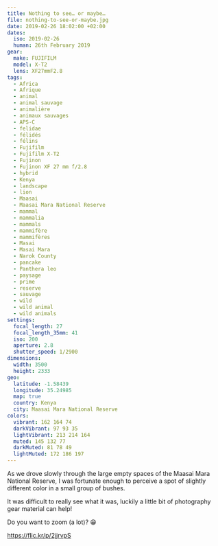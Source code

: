 ```yaml
---
title: Nothing to see… or maybe…
file: nothing-to-see-or-maybe.jpg
date: 2019-02-26 18:02:00 +02:00
dates:
  iso: 2019-02-26
  human: 26th February 2019
gear:
  make: FUJIFILM
  model: X-T2
  lens: XF27mmF2.8
tags:
  - Africa
  - Afrique
  - animal
  - animal sauvage
  - animalière
  - animaux sauvages
  - APS-C
  - felidae
  - félidés
  - félins
  - Fujifilm
  - Fujifilm X-T2
  - Fujinon
  - Fujinon XF 27 mm f/2.8
  - hybrid
  - Kenya
  - landscape
  - lion
  - Maasai
  - Maasai Mara National Reserve
  - mammal
  - mammalia
  - mammals
  - mammifère
  - mammifères
  - Masai
  - Masai Mara
  - Narok County
  - pancake
  - Panthera leo
  - paysage
  - prime
  - reserve
  - sauvage
  - wild
  - wild animal
  - wild animals
settings:
  focal_length: 27
  focal_length_35mm: 41
  iso: 200
  aperture: 2.8
  shutter_speed: 1/2900
dimensions:
  width: 3500
  height: 2333
geo:
  latitude: -1.58439
  longitude: 35.24985
  map: true
  country: Kenya
  city: Maasai Mara National Reserve
colors:
  vibrant: 162 164 74
  darkVibrant: 97 93 35
  lightVibrant: 213 214 164
  muted: 145 132 77
  darkMuted: 81 78 49
  lightMuted: 172 186 197
---
```


As we drove slowly through the large empty spaces of the Maasai Mara National Reserve, I was fortunate enough to perceive a spot of slightly different color in a small group of bushes.

It was difficult to really see what it was, luckily a little bit of photography gear material can help!

Do you want to zoom (a lot)? 😁

https://flic.kr/p/2jjrvpS
